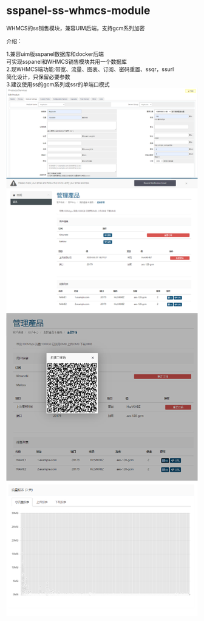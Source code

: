 # sspanel-ss-whmcs-module
<p>WHMCS的ss销售模块，兼容UIM后端，支持gcm系列加密</p>
<p>介绍：</p>
  1.兼容uim版sspanel数据库和docker后端<br />
  可实现sspanel和WHMCS销售模块共用一个数据库<br />
  2.现WHMCS端功能:带宽、流量、图表、订阅、密码重置、ssqr，ssurl<br />
  简化设计，只保留必要参数<br />
  3.建议使用ss的gcm系列或ssr的单端口模式<br />
  <img src="/img/01.png">
  <img src="/img/02.png">
  <img src="/img/03.png">
  <img src="/img/04.png">
